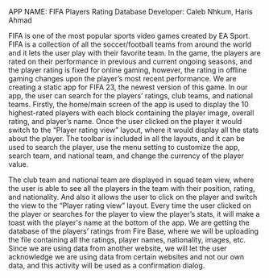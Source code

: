 APP NAME: FIFA Players Rating Database
Developer: Caleb Nhkum, Haris Ahmad

FIFA is one of the most popular sports video games created by EA Sport. FIFA is a collection of all the soccer/football teams from around the world and it lets the user play with their favorite team. In the game, the players are rated on their performance in previous and current ongoing seasons, and the player rating is fixed for online gaming, however, the rating in offline gaming changes upon the player’s most recent performance. We are creating a static app for FIFA 23, the newest version of this game. In our app, the user can search for the players’ ratings, club teams, and national teams. Firstly, the home/main screen of the app is used to display the 10 highest-rated players with each block containing the player image, overall rating, and player’s name. Once the user clicked on the player it would switch to the “Player rating view” layout, where it would display all the stats about the player. The toolbar is included in all the layouts, and it can be used to search the player, use the menu setting to customize the app, search team, and national team, and change the currency of the player value. 

The club team and national team are displayed in squad team view, where the user is able to see all the players in the team with their position, rating, and nationality. And also it allows the user to click on the player and switch the view to the “Player rating view” layout. Every time the user clicked on the player or searches for the player to view the player’s stats, it will make a toast with the player's name at the bottom of the app. We are getting the database of the players’ ratings from Fire Base, where we will be uploading the file containing all the ratings, player names, nationality, images, etc. Since we are using data from another website, we will let the user acknowledge we are using data from certain websites and not our own data, and this activity will be used as a confirmation dialog. 
